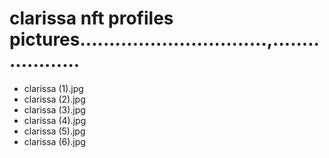 # clarissa nft profiles pictures................................,....................
- clarissa (1).jpg
- clarissa (2).jpg
- clarissa (3).jpg
- clarissa (4).jpg
- clarissa (5).jpg
- clarissa (6).jpg
